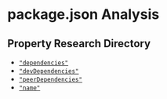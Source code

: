 # package.json Analysis

## Property Research Directory
- [`"dependencies"`][dependencies]
- [`"devDependencies"`][dependencies]
- [`"peerDependencies"`][dependencies]
- [`"name"`][name]

[dependencies]: <./dependencies.md> "Dependencies"
[name]: <./name.md> "Name Property"